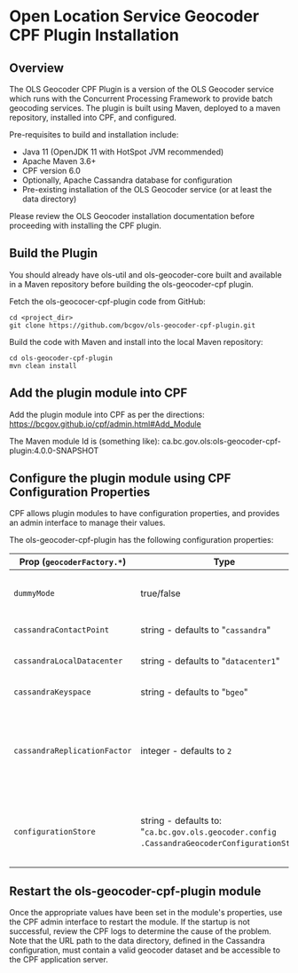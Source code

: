 # Open Location Service Geocoder CPF Plugin Installation

## Overview

The OLS Geocoder CPF Plugin is a version of the OLS Geocoder service which runs with the Concurrent Processing Framework to provide batch geocoding services.
The plugin is built using Maven, deployed to a maven repository, installed into CPF, and configured. 

Pre-requisites to build and installation include:
- Java 11 (OpenJDK 11 with HotSpot JVM recommended)
- Apache Maven 3.6+
- CPF version 6.0
- Optionally, Apache Cassandra database for configuration
- Pre-existing installation of the OLS Geocoder service (or at least the data directory)

Please review the OLS Geocoder installation documentation before proceeding with installing the CPF plugin.

## Build the Plugin 

You should already have ols-util and ols-geocoder-core built and available in a Maven repository before building the ols-geocoder-cpf plugin.

Fetch the ols-geococer-cpf-plugin code from GitHub:

```
cd <project_dir>
git clone https://github.com/bcgov/ols-geocoder-cpf-plugin.git
```

Build the code with Maven and install into the local Maven repository:

```
cd ols-geocoder-cpf-plugin
mvn clean install
```

## Add the plugin module into CPF

Add the plugin module into CPF as per the directions: https://bcgov.github.io/cpf/admin.html#Add_Module

The Maven module Id is (something like): ca.bc.gov.ols:ols-geocoder-cpf-plugin:4.0.0-SNAPSHOT


## Configure the plugin module using CPF Configuration Properties

CPF allows plugin modules to have configuration properties, and provides an admin interface to manage their values.

The ols-geocoder-cpf-plugin has the following configuration properties:

| Prop (`geocoderFactory.*`) | Type | Description |
| ---- | ---- | ----------- |
|`dummyMode`|  true/false | set to true to test if the geocoder plugin module runs without requiring a complete configuration or data directory.|
|`cassandraContactPoint`|  string - defaults to "`cassandra`" | the name of the cassandra server for configuration |
|`cassandraLocalDatacenter`| string - defaults to "`datacenter1`" | the name of the local datacenter for the cassandra load balancing driver|
|`cassandraKeyspace`| string - defaults to "`bgeo`" | the name of the cassandra namespace|
|`cassandraReplicationFactor`| integer - defaults to `2` | the replication factor to set the cassandra namespace to if it has not alrady been created. We recommend creating your cassandra namespace manually before starting the geocoder, to allow for all configuration options |
|`configurationStore`| string - defaults to:<br /> "`ca.bc.gov.ols.geocoder.config`<br />`.CassandraGeocoderConfigurationStore`" | The name of the java class to use for configuration. An alternative would be FileGeocoderConfigurationStore, however this is not yet supported in the CPF plugin.|

## Restart the ols-geocoder-cpf-plugin module

Once the appropriate values have been set in the module's properties, use the CPF admin interface to restart the module. If the startup is not successful, review the CPF logs to determine the cause of the problem. Note that the URL path to the data directory, defined in the Cassandra configuration, must contain a valid geocoder dataset and be accessible to the CPF application server.
